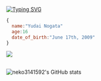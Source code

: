 <a href="https://git.io/typing-svg"><img src="https://readme-typing-svg.herokuapp.com?font=Fira+Code&size=30&pause=1000&color=66DDCC&width=435&lines=Hey!+I'm+neko3141592" alt="Typing SVG" /></a>
```js
{
  name:"Yudai Nogata"
  age:16
  date_of_birth:"June 17th, 2009"
}
```

<img src="https://skillicons.dev/icons?i=html,css,sass,js,typescript,nodejs,react,express,firebase,mongo" /> <br /><br />


![neko3141592's GitHub stats](https://github-readme-stats.vercel.app/api?username=neko3141592&show_icons=true&bg_color=66DDCC&title_color=e12885ff&text_color=e12885ff)

